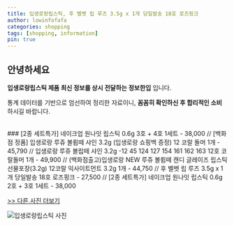 ```yaml
---
title: 입생로랑립스틱, 후 벨벳 립 루즈 3.5g x 1개 당일발송 18호 로즈핑크
author: lowinfofafa
categories: shopping
tags: [shopping, information]
pin: true
---
```


## 안녕하세요

**입생로랑립스틱 제품 최신 정보를 상시 전달하는 정보한입** 입니다.

통계 데이터를 기반으로 엄선하여 정리한 자료이니, **꼼꼼히 확인하신 후 합리적인 소비**하시길 바랍니다.

<br >
### [2종 세트특가] 네이크업 원나잇 립스틱 0.6g 3호 + 4호 1세트 - 38,000 // [백화점 정품] 입생로랑 루쥬 볼륍떼 샤인 3.2g (입생로랑 쇼핑백 증정) 12 코랄 돌머 1개 - 45,790 // 입생로랑 루쥬 볼립떼 샤인 3.2g -12 45 124 127 154 161 162 163 12호 코랄돌머 1개 - 49,900 // (백화점출고)입생로랑 NEW 루쥬 볼륍떼 캔디 글레이즈 립스틱 선물포장(3.2g) 12코랄 익사이트먼트 3.2g 1개 - 44,750 // 후 벨벳 립 루즈 3.5g x 1개 당일발송 18호 로즈핑크 - 27,500 // [2종 세트특가] 네이크업 원나잇 립스틱 0.6g 2호 + 3호 1세트 - 38,000

[>> 다른 사진 더보기](https://chengsprint.mycafe24.com/%ec%9e%85%ec%83%9d%eb%a1%9c%eb%9e%91%eb%a6%bd%ec%8a%a4%ed%8b%b1-%ec%9e%85%ec%83%9d%eb%a1%9c%eb%9e%91-152-%ec%9e%85%ec%83%9d%eb%a1%9c%eb%9e%91-%eb%a6%bd%ec%8a%a4%ed%8b%b1-45%ed%98%b8-%ec%9e%85/)

![입생로랑립스틱 사진](https://thumbnail7.coupangcdn.com/thumbnails/remote/230x230ex/image/vendor_inventory/0c69/7208c55bfa9f8270700b01f08cb40f80ea4187bdaf23e6815ef4e9372a6f.PNG)
                                